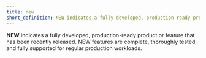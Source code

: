 ```yaml
---
title: new
short_definition: NEW indicates a fully developed, production-ready product or feature that has been recently released
---
```

**NEW** indicates a fully developed, production-ready product or feature that has been recently released. NEW features are complete, thoroughly tested, and fully supported for regular production workloads.